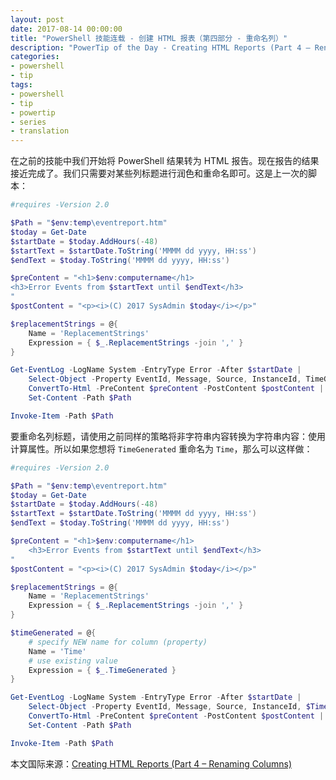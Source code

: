 ```yaml
---
layout: post
date: 2017-08-14 00:00:00
title: "PowerShell 技能连载 - 创建 HTML 报表（第四部分 - 重命名列）"
description: "PowerTip of the Day - Creating HTML Reports (Part 4 – Renaming Columns)"
categories:
- powershell
- tip
tags:
- powershell
- tip
- powertip
- series
- translation
---
```

在之前的技能中我们开始将 PowerShell 结果转为 HTML 报告。现在报告的结果接近完成了。我们只需要对某些列标题进行润色和重命名即可。这是上一次的脚本：

```powershell
#requires -Version 2.0

$Path = "$env:temp\eventreport.htm"
$today = Get-Date
$startDate = $today.AddHours(-48)
$startText = $startDate.ToString('MMMM dd yyyy, HH:ss')
$endText = $today.ToString('MMMM dd yyyy, HH:ss')

$preContent = "<h1>$env:computername</h1>
<h3>Error Events from $startText until $endText</h3>
"
$postContent = "<p><i>(C) 2017 SysAdmin $today</i></p>"

$replacementStrings = @{
    Name = 'ReplacementStrings'
    Expression = { $_.ReplacementStrings -join ',' }
}

Get-EventLog -LogName System -EntryType Error -After $startDate |
    Select-Object -Property EventId, Message, Source, InstanceId, TimeGenerated, $ReplacementStrings, UserName |
    ConvertTo-Html -PreContent $preContent -PostContent $postContent |
    Set-Content -Path $Path

Invoke-Item -Path $Path
```

要重命名列标题，请使用之前同样的策略将非字符串内容转换为字符串内容：使用计算属性。所以如果您想将 `TimeGenerated` 重命名为 `Time`，那么可以这样做：

```powershell
#requires -Version 2.0

$Path = "$env:temp\eventreport.htm"
$today = Get-Date
$startDate = $today.AddHours(-48)
$startText = $startDate.ToString('MMMM dd yyyy, HH:ss')
$endText = $today.ToString('MMMM dd yyyy, HH:ss')

$preContent = "<h1>$env:computername</h1>
    <h3>Error Events from $startText until $endText</h3>
"
$postContent = "<p><i>(C) 2017 SysAdmin $today</i></p>"

$replacementStrings = @{
    Name = 'ReplacementStrings'
    Expression = { $_.ReplacementStrings -join ',' }
}

$timeGenerated = @{
    # specify NEW name for column (property)
    Name = 'Time'
    # use existing value
    Expression = { $_.TimeGenerated }
}

Get-EventLog -LogName System -EntryType Error -After $startDate |
    Select-Object -Property EventId, Message, Source, InstanceId, $TimeGenerated, $ReplacementStrings, UserName |
    ConvertTo-Html -PreContent $preContent -PostContent $postContent |
    Set-Content -Path $Path

Invoke-Item -Path $Path
```

<!--more-->
本文国际来源：[Creating HTML Reports (Part 4 – Renaming Columns)](http://community.idera.com/powershell/powertips/b/tips/posts/creating-html-reports-part-4-renaming-columns)
